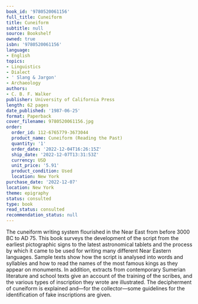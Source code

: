 ```yaml
---
book_id: '9780520061156'
full_title: Cuneiform
title: Cuneiform
subtitle: null
source: Bookshelf
owned: true
isbn: '9780520061156'
language:
- English
topics:
- Linguistics
- Dialect
- ' Slang & Jargon'
- Archaeology
authors:
- C. B. F. Walker
publisher: University of California Press
length: 62 pages
date_published: '1987-06-25'
format: Paperback
cover_filename: 9780520061156.jpg
order:
  order_id: 112-6765779-3673044
  product_name: Cuneiform (Reading the Past)
  quantity: '1'
  order_date: '2022-12-04T16:26:15Z'
  ship_date: '2022-12-07T13:31:53Z'
  currency: USD
  unit_price: '5.91'
  product_condition: Used
  location: New York
purchase_date: '2022-12-07'
location: New York
theme: epigraphy
status: consulted
type: book
read_status: consulted
recommendation_status: null
---
```

The cuneiform writing system flourished in the Near East from before 3000 BC to AD 75. This book surveys the development of the script from the earliest pictographic signs to the latest astronomical tablets and the process by which it came to be used for writing many different Near Eastern languages. Sample texts show how the script is analysed into words and syllables and how to read the names of the most famous kings as they appear on monuments. In addition, extracts from contemporary Sumerian literature and school texts give an account of the training of the scribes, and the various types of inscription they wrote are illustrated. The decipherment of cuneiform is explained and—for the collector—some guidelines for the identification of fake inscriptions are given.
